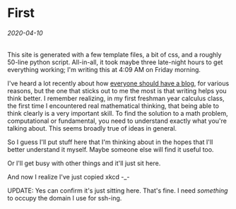 # First
###### 2020-04-10

This site is generated with a few template files, a bit of css, and a roughly 50-line
python script. All-in-all, it took maybe three late-night hours to get everything 
working; I'm writing this at 4:09 AM on Friday morning.

I've heard a lot recently about how [everyone should have a blog][aguzey], for
various reasons, but the one that sticks out to me the most is that writing
helps you think better. I remember realizing, in my first freshman year calculus
class, the first time I encountered real mathematical thinking, that being able
to think clearly is a very important skill. To find the solution to a math
problem, computational or fundamental, you need to understand exactly what you're 
talking about. This seems broadly true of ideas in general.

So I guess I'll put stuff here that I'm thinking about in the hopes that I'll
better understand it myself. Maybe someone else will find it useful too.

Or I'll get busy with other things and it'll just sit here.

And now I realize I've just copied xkcd -\_-

UPDATE: Yes can confirm it's just sitting here. That's fine. I need *something*
to occupy the domain I use for ssh-ing.

[aguzey]: https://guzey.com/personal/why-have-a-blog/
